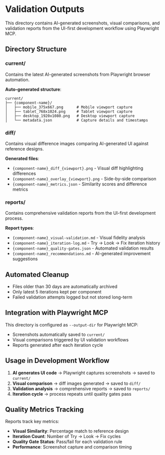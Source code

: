 # Validation Outputs

This directory contains AI-generated screenshots, visual comparisons, and validation reports from the UI-first development workflow using Playwright MCP.

## Directory Structure

### current/
Contains the latest AI-generated screenshots from Playwright browser automation.

**Auto-generated structure**:
```
current/
├── {component-name}/
│   ├── mobile_375x667.png      # Mobile viewport capture
│   ├── tablet_768x1024.png     # Tablet viewport capture  
│   ├── desktop_1920x1080.png   # Desktop viewport capture
│   └── metadata.json           # Capture details and timestamps
```

### diff/
Contains visual difference images comparing AI-generated UI against reference designs.

**Generated files**:
- `{component-name}_diff_{viewport}.png` - Visual diff highlighting differences
- `{component-name}_overlay_{viewport}.png` - Side-by-side comparison
- `{component-name}_metrics.json` - Similarity scores and difference metrics

### reports/
Contains comprehensive validation reports from the UI-first development process.

**Report types**:
- `{component-name}_visual-validation.md` - Visual fidelity analysis
- `{component-name}_iteration-log.md` - Try → Look → Fix iteration history
- `{component-name}_quality-gates.json` - Automated validation results
- `{component-name}_recommendations.md` - AI-generated improvement suggestions

## Automated Cleanup

- Files older than 30 days are automatically archived
- Only latest 5 iterations kept per component
- Failed validation attempts logged but not stored long-term

## Integration with Playwright MCP

This directory is configured as `--output-dir` for Playwright MCP:
- Screenshots automatically saved to `current/`
- Visual comparisons triggered by UI validation workflows
- Reports generated after each iteration cycle

## Usage in Development Workflow

1. **AI generates UI code** → Playwright captures screenshots → saved to `current/`
2. **Visual comparison** → diff images generated → saved to `diff/`  
3. **Validation analysis** → comprehensive reports → saved to `reports/`
4. **Iteration cycle** → process repeats until quality gates pass

## Quality Metrics Tracking

Reports track key metrics:
- **Visual Similarity**: Percentage match to reference design
- **Iteration Count**: Number of Try → Look → Fix cycles
- **Quality Gate Status**: Pass/fail for each validation rule
- **Performance**: Screenshot capture and comparison timing